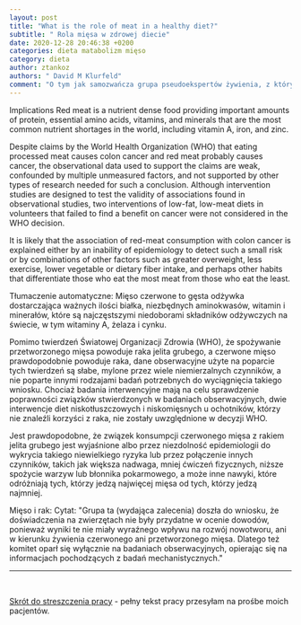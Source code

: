 ```yaml
---
layout: post
title: "What is the role of meat in a healthy diet?"
subtitle: " Rola mięsa w zdrowej diecie"
date: 2020-12-28 20:46:38 +0200
categories: dieta matabolizm mięso
category: dieta
author: ztankoz
authors: " David M Klurfeld"
comment: "O tym jak samozwańcza grupa pseudoekspertów żywienia, z których większość przyznaje otwarcie, że jest weganem, wymusza na populacji zachowania żywieniowe, które stoją w sprzeczności z wiedzą i zdrowym rozsądkiem"
---
```


Implications
Red meat is a nutrient dense food providing important amounts of protein, essential amino acids, vitamins, and minerals that are the most common nutrient shortages in the world, including vitamin A, iron, and zinc.

Despite claims by the World Health Organization (WHO) that eating processed meat causes colon cancer and red meat probably causes cancer, the observational data used to support the claims are weak, confounded by multiple unmeasured factors, and not supported by other types of research needed for such a conclusion. Although intervention studies are designed to test the validity of associations found in observational studies, two interventions of low-fat, low-meat diets in volunteers that failed to find a benefit on cancer were not considered in the WHO decision.

It is likely that the association of red-meat consumption with colon cancer is explained either by an inability of epidemiology to detect such a small risk or by combinations of other factors such as greater overweight, less exercise, lower vegetable or dietary fiber intake, and perhaps other habits that differentiate those who eat the most meat from those who eat the least.

Tłumaczenie automatyczne:
Mięso czerwone to gęsta odżywka dostarczająca ważnych ilości białka, niezbędnych aminokwasów, witamin i minerałów, które są najczęstszymi niedoborami składników odżywczych na świecie, w tym witaminy A, żelaza i cynku.

Pomimo twierdzeń Światowej Organizacji Zdrowia (WHO), że spożywanie przetworzonego mięsa powoduje raka jelita grubego, a czerwone mięso prawdopodobnie powoduje raka, dane obserwacyjne użyte na poparcie tych twierdzeń są słabe, mylone przez wiele niemierzalnych czynników, a nie poparte innymi rodzajami badań potrzebnych do wyciągnięcia takiego wniosku. Chociaż badania interwencyjne mają na celu sprawdzenie poprawności związków stwierdzonych w badaniach obserwacyjnych, dwie interwencje diet niskotłuszczowych i niskomięsnych u ochotników, którzy nie znaleźli korzyści z raka, nie zostały uwzględnione w decyzji WHO.

Jest prawdopodobne, że związek konsumpcji czerwonego mięsa z rakiem jelita grubego jest wyjaśnione albo przez niezdolność epidemiologii do wykrycia takiego niewielkiego ryzyka lub przez połączenie innych czynników, takich jak większa nadwaga, mniej ćwiczeń fizycznych, niższe spożycie warzyw lub błonnika pokarmowego, a może inne nawyki, które odróżniają tych, którzy jedzą najwięcej mięsa od tych, którzy jedzą najmniej.

Mięso i rak:
Cytat: "Grupa ta (wydająca zalecenia) doszła do wniosku, że doświadczenia na zwierzętach nie były przydatne w ocenie dowodów, ponieważ wyniki te nie miały wyraźnego wpływu na rozwój nowotworu, ani w kierunku żywienia czerwonego ani przetworzonego mięsa. Dlatego też komitet oparł się wyłącznie na badaniach obserwacyjnych, opierając się na informacjach pochodzących z badań mechanistycznych."

<hr>
<br>

[Skrót do streszczenia pracy](https://www.ncbi.nlm.nih.gov/pmc/articles/PMC7015455/) - pełny tekst pracy przesyłam na prośbe moich pacjentów.
